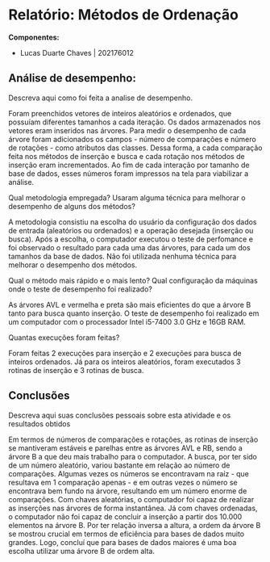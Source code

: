 # Relatório: Métodos de Ordenação

**Componentes:**

- Lucas Duarte Chaves | 202176012

## Análise de desempenho:

Descreva aqui como foi feita a analise de desempenho.

Foram preenchidos vetores de inteiros aleatórios e ordenados, que possuíam diferentes tamanhos a cada iteração. Os dados armazenados nos vetores eram inseridos nas árvores. Para medir o desempenho de cada árvore foram adicionados os campos - número de comparações e número de rotações - como atributos das classes. Dessa forma, a cada comparação feita nos métodos de inserção e busca e cada rotação nos métodos de inserção eram incrementados. Ao fim de cada interação por tamanho de base de dados, esses números foram impressos na tela para viabilizar a análise.

Qual metodologia empregada? Usaram alguma técnica para melhorar o desempenho de alguns dos métodos?

A metodologia consistiu na escolha do usuário da configuração dos dados de entrada (aleatórios ou ordenados) e a operação desejada (inserção ou busca). Após a escolha, o computador executou o teste de perfomance e foi observado o resultado para cada uma das árvores, para cada um dos tamanhos da base de dados. Não foi utilizada nenhuma técnica para melhorar o desempenho dos métodos.

Qual o método mais rápido e o mais lento? Qual configuração da máquinas onde o teste de desempenho foi realizado?

As árvores AVL e vermelha e preta são mais eficientes do que a árvore B tanto para busca quanto inserção.
O teste de desempenho foi realizado em um computador com o processador Intel i5-7400 3.0 GHz e 16GB RAM.

Quantas execuções foram feitas?

Foram feitas 2 execuções para inserção e 2 execuções para busca de inteiros ordenados. Já para os inteiros aleatórios, foram executados 3 rotinas de inserção e 3 rotinas de busca.

## Conclusões

Descreva aqui suas conclusões pessoais sobre esta atividade e os resultados obtidos

Em termos de números de comparações e rotações, as rotinas de inserção se mantiveram estáveis e parelhas entre as árvores AVL e RB, sendo a árvore B a que deu mais trabalho para o computador. A busca, por ter sido de um número aleatório, variou bastante em relação ao número de comparações. Algumas vezes os números se encontravam na raíz - que resultava em 1 comparação apenas - e em outras vezes o número se encontrava bem fundo na árvore, resultando em um número enorme de comparações.
Com chaves aleatórias, o computador foi capaz de realizar as inserções nas árvores de forma instantânea. Já com chaves ordenadas, o computador não foi capaz de concluir a inserção a partir dos 10.000 elementos na árvore B.
Por ter relação inversa a altura, a ordem da árvore B se mostrou crucial em termos de eficiência para bases de dados muito grandes. Logo, concluí que para bases de dados maiores é uma boa escolha utilizar uma árvore B de ordem alta.
